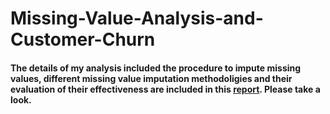 # Missing-Value-Analysis-and-Customer-Churn

#### The details of my analysis included the procedure to impute missing values, different missing value imputation methodoligies and their evaluation of their effectiveness are included in this [report](https://github.com/anas14680/Missing-Value-Analysis-and-Customer-Churn/blob/main/Report/Final-Project-Report.pdf). Please take a look.
